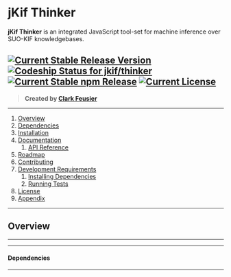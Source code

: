 # jKif Thinker

**jKif Thinker** is an integrated JavaScript tool-set for machine inference over SUO-KIF knowledgebases.

[ ![Current Stable Release Version](https://img.shields.io/badge/version-1.0.0-blue.svg)](https://github.com/jkif/thinker/releases)
[ ![Codeship Status for jkif/thinker](https://img.shields.io/badge/build-passing-brightgreen.svg)](https://codeship.com/projects/124475/)
[ ![Current Stable npm Release](https://img.shields.io/badge/npm-install%20jkif--thinker-lightgrey.svg)](https://www.npmjs.com/package/jkif-thinker)
[ ![Current License](https://img.shields.io/badge/License-MIT-blue.svg)](LICENSE)
---

> **Created by [Clark Feusier](http://clarkfeusier.com/pages/about)**

---

1. [Overview](#overview)
1. [Dependencies](#dependencies)
1. [Installation](#installation)
1. [Documentation](#documentation)
    1. [API Reference](#api-reference)
1. [Roadmap](#roadmap)
1. [Contributing](#contributing-to-jkif-thinker)
1. [Development Requirements](#development-requirements)
    1. [Installing Dependencies](#installing-dependencies)
    1. [Running Tests](#running-tests)
1. [License](#license)
1. [Appendix](#appendix)

---

## Overview

<!-- The **jKif Parser** facilitates the transmission and growth of formal knowledge by providing JavaScript access to the vast stores of open SUO-KIF ontologies and factbases.

**Formal knowledge** is good for computers because it can be ***inferred over*** to generate new knowledge, with guaranteed consistency, given consistent input. Such guarantee cannot be made when reasoning over informal taxonomies constructed in RDF/OWL/AIF+, resulting in near uselessness for machine learning purposes.

**SUO-KIF** is used to symbolize large, formal, open ontologies and factbases like SUMO and MILO. Also, it is easy to **write** your own domain-specific facts or ontologies in SUO-KIF.

However, access to said open ontologies and factbases is restricted because there are *few quality open-source parsers of SUO-KIF*.

Enter the **jKif Parser** &mdash; providing simple JavaScript access to SUO-KIF, and thus, providing JavaScript access to the formal ontologies and factbases written in SUO-KIF. -->

---

<!-- To learn more about knowledge representation, SUO-KIF, formal ontology, SUMO, Jison, or parsers, please explore the [appendix](#appendix). -->

---

#### Dependencies

<!-- - [Jison](http://zaach.github.io/jison/docs/) &mdash; generates LALR(1) parser
- [Bluebird](https://github.com/petkaantonov/bluebird) &mdash; creates a Promise-interface for parser methods
- [JSONFile](https://www.npmjs.com/package/jsonfile) &mdash; writes parser output to file in formatted JSON -->

---

<!-- ## Installation

**jKif Parser** is available as an npm package.

***Install module from command-line***

```sh
npm install jkif-parser
```

***Require module for use in desired file***

```js
var jkParser = require('jkif-parser');
```

---

## Documentation

### *jKif Parser*

This object provides an object-oriented API for parsing SUO-KIF into JavaScript, as well as utility methods for handling the parsed output.

```js
var Parser = require('jkif-parser');
```

### API Reference

- [**`parse`**](#parse)
- [**`parseFile`**](#parseFile)
- [**`parseFileP`**](#parseFileP)
- [**`writeParsedToFile`**](#writeParsedToFile)
- [**`writeParsedToFileP`**](#writeParsedToFileP)

#### parse

#### `parse(suoKif: string): KIFNode<T>`

Synchronously parses string of SUO-KIF into an Abstract Syntax Tree represented by a JavaScript `KIFNode`.

```js
Parser.parse('(instance ?FIDDLE Dog)');

// Output JavaScript AST
{
  type: 'KIFNode',
  locationData: {
    first_line: 1,
    last_line: 1,
    first_column: 0,
    last_column: 22
  },
  expressions: [
    {
      type: 'RelSentNode',
      locationData: { ... },
      constant: {
        type: 'WordNode',
        locationData: { ... },
        word: 'instance'
      },
      argumentList: [
        {
          type: 'VariableNode',
          locationData: { ... },
          variableType: 'IND',
          variableName: 'FIDDLE'
        },
        {
          type: 'WordNode',
          locationData: { ... },
          word: 'Dog'
        }
      ]
    }
  ]
}
```

#### parseFile

#### `parseFile(filePath: string, cb: function): void`

Asynchronously parses a file of SUO-KIF into an Abstract Syntax Tree represented by a JavaScript `KIFNode`, which is then passed to the callback function on invocation.

The callback function will receive two arguments &mdash; an `error` and a `KIFNode` (an AST of the parsed file). The `error` will be null if the parsing was successful.

```js
Parser.parseFile('filePathToSomeSUOKIF', function(error, kifNode) {
  if (!error) {
    // do something with the kifNode AST
  }
});
```

**N.B.** &mdash; this is a side-effect function, which returns `undefined`.

#### parseFileP

#### `parseFileP(filePath: string): Promise<T>`

Asynchronously parses a file of SUO-KIF into an Abstract Syntax Tree represented by a JavaScript `KIFNode`, which is then used as the resolution of the `parseFileP` promise.

To access the output of the parsing, register a `then` handler on the promise.

If the parsing fails, the error can be handled by registering a `catch` handler on the promise.

```js
Parser.parseFileP('filePathToSomeSUOKIF').then(function(kifNode) {
  // do something with the kifNode AST
}).catch(function(error) {
  // do something with the error if the parsing fails
});
```

#### writeParsedToFile

#### `writeParsedToFile(filePath: string, parsed: KIFNode, cb: function): void`

Asynchronously writes *parsed* SUO-KIF to a file, invoking the supplied callback function with the results of the write operation.

The callback function will receive one argument &mdash; an `error`. The `error` will be null if the parsing was successful.

```js
var kifString = '(exists (?FIDDLE ?CLARK)
                    (and
                      (instance ?FIDDLE Dog)
                      (loves ?FIDDLE ?CLARK)))';
var parsed = Parser.parse(kifString);

Parser.writeParsedToFile('filePath', parsed, function(error) {
  if (!error) {
    // your file should now have the AST in JSON format
  }
});
```

**N.B.** &mdash; this is a side-effect function, which returns `undefined`.

#### writeParsedToFileP

#### `writeParsedToFileP(filePath: string, parsed: KIFNode): Promise<T>`

Asynchronously writes *parsed* SUO-KIF to a file, returning a promise.

If the write operation is successful, then the promise value will resolve as `null`. If the write operation fails, you can register a `catch` handler function to receive the `error` from the promise resolution.

```js
var kifString = '(exists (?FIDDLE ?CLARK)
                    (and
                      (instance ?FIDDLE Dog)
                      (loves ?FIDDLE ?CLARK)))';
var parsed = Parser.parse(kifString);

Parser.writeParsedToFileP('filePath', parsed).catch(function(error) {
  // handle the error
  // if this is not run, the parsed was written to the file successfully
});
```

---

## Roadmap

The future of jKif Parser is managed through this repository's **Issues** &mdash; [view the roadmap here](https://github.com/jkif/parser/issues).

## Contributing to jKif Parser

We welcome contributions, but please read our [contribution guidelines](CONTRIBUTING.md) before submitting your work. The development requirements and instructions are below.

## Development Requirements

- Node 0.10.x
- npm 2.x.x
- Mocha
- Chai
- Jison
- Bluebird
- JSONFile

### Installing Dependencies

Install Node (bundled with npm) using [Homebrew](http://brew.sh/):

```sh
brew install node
```

Install project and development dependencies using npm:

```sh
npm install
```

### Running Tests

After installing the above dependencies, tests can be run using the following command:

```sh
npm test
```

## License

jKif Parser - Lexical Analysis and Parsing of SUO-KIF into JavaScript Objects

Copyright (C) 2015 Clark Feusier <cfeusier@gmail.com> - All Rights Reserved

Permission is hereby granted, free of charge, to any person obtaining a copy of this software and associated documentation files (the "Software"), to deal in the Software without restriction, including without limitation the rights to use, copy, modify, merge, publish, distribute, sublicense, and/or sell copies of the Software, and to permit persons to whom the Software is furnished to do so, subject to the following conditions:

The above copyright notice and this permission notice shall be included in all copies or substantial portions of the Software.

THE SOFTWARE IS PROVIDED "AS IS", WITHOUT WARRANTY OF ANY KIND, EXPRESS OR IMPLIED, INCLUDING BUT NOT LIMITED TO THE WARRANTIES OF MERCHANTABILITY, FITNESS FOR A PARTICULAR PURPOSE AND NONINFRINGEMENT. IN NO EVENT SHALL THE AUTHORS OR COPYRIGHT HOLDERS BE LIABLE FOR ANY CLAIM, DAMAGES OR OTHER LIABILITY, WHETHER IN AN ACTION OF CONTRACT, TORT OR OTHERWISE, ARISING FROM, OUT OF OR IN CONNECTION WITH THE SOFTWARE OR THE USE OR OTHER DEALINGS IN THE SOFTWARE.

---

## Appendix

#### SUO-KIF

[SUO-KIF] [1] was derived from [KIF] [2] by [Adam Pease] [3] and [Ian Niles] [4] for the construction of [SUMO] [5]. KIF, the Knowledge Interchange Format, is an Erlang-based language used for the formal representation and interchange of knowledge. KIF and SUO-KIF have **declarative semantics** and are **logically complete**, contra languages like *Prolog* and *SQL*. SUO-KIF was designed primarily for the ***authoring*** of knowledge, which makes it more amenable to ontology design than vanilla KIF.

[1]: http://sigmakee.cvs.sourceforge.net/viewvc/sigmakee/sigma/suo-kif.pdf "SUO-KIF"
[2]: https://www.cs.auckland.ac.nz/courses/compsci367s2c/resources/kif.pdf "KIF"
[3]: http://www.adampease.org/professional/ "Adam Pease"
[4]: https://www.linkedin.com/pub/ian-niles/2/1b6/a69 "Ian Niles"
[5]: http://www.adampease.org/OP/ "SUMO"

#### Ontologies and SUMO

The market-wide move, from the *informal* taxonomies of the 'semantic web' to the *formal* ontologies of the new 'cognitive web', is a strong indicator &mdash; even small sets of axiomatized knowledge are more powerful than large bodies of informally structured data.

**Why?** Formal knowledge can be used to generate new knowledge; informal specifications can do no such thing because there is a possibility for inconsistency in the specifications. If we can provide a consistent semantics to our concepts and data, then meanings are not dependent on a particular inference implementation &mdash; enter **maching learning**.

If formal knowledge is good, than open formal knowledge is better, and more open formal knowledge is best. This is the reasoning that led me to choose SUO-KIF as the origin language for the **jKif Parser**.

The largest formal public ontology in existence today, the **Suggested Upper Merged Ontology** (SUMO), is written in SUO-KIF. SUMO is the *only* formal ontology to be mapped to the complete WordNet lexicon. SUMO, and its domain-specific ontologies, consists of over 25,000 terms and more than 80,000 axioms. SUMO has been merged with millions of instance facts from YAGO (Wikipedia). Finally, SUMO is free and owned by the IEEE.

I want to get SUMO into the hands of the world's engineers &mdash; JavaScript seemed like a logical choice for a target language on top of which to expose an API for querying and manipulating SUO-KIF (the next library jKif will release).

#### Jison and Parser Generators

[**Jison**](http://zaach.github.io/jison/docs/) is a JavaScript parser generator, based closely on the famous Yacc and Bison. Jison also includes a lexical analyzer that is very similar to Lex/Flex. Jison is probably most well-known for its use in generation of the parsers used in the CoffeeScript and handlebars.js compilers.

Jison, like most parser generators, takes a lexical scanner and [**context-free grammar**](http://en.wikipedia.org/wiki/Context-free_grammar) as input, and spits out a parser that can be used to parse the langauge described by the input grammar.

The generated parser algorithm is an LALR(1) **shift-reduce** algorithm &mdash; shifting tokens onto a parse stack until a rule is recognized, at which point the matching tokens are reduced to the result of a combination action described by the matched rule. This is a **bottom-up** approach to parsing, keeping a single look-ahead token, as described [here](http://dinosaur.compilertools.net/bison/bison_8.html#SEC68).

#### [Back to Top](#) -->